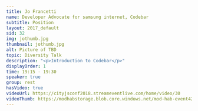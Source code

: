 ```yaml
---
title: Jo Francetti
name: Developer Advocate for samsung internet, Codebar
subtitle: Position
layout: 2017_default
sid: 32
img: jothumb.jpg
thumbnail: jothumb.jpg
alt: Picture of TBD
topic: Diversity Talk
description: "<p>Introduction to Codebar</p>"
displayOrder: 1
time: 19:15 - 19:30
speaker: true
group: rest
hasVideo: true
videoUrl: https://cityjsconf2018.streameventlive.com/home/video/30
videoThumb: https://modhabstorage.blob.core.windows.net/mod-hab-event42710-2iy35j/thumbnail-30e2b8362e-d3cd-41ed-95c3-b578b3cceac7.jpg 
---
```

